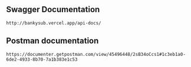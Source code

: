 ## Swagger Documentation
`http://bankysub.vercel.app/api-docs/`

## Postman documentation
`https://documenter.getpostman.com/view/45496448/2sB34oCcs1#1c3eb1a0-6de2-4933-8b70-7a1b383e1c53`

